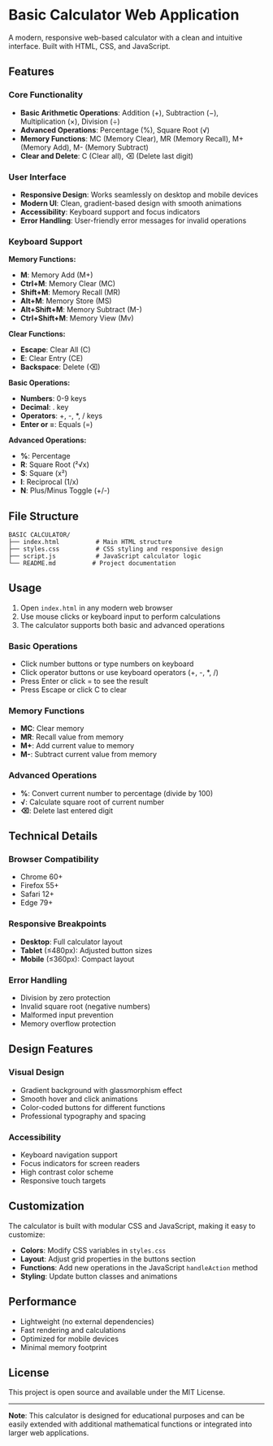 # Basic Calculator Web Application

A modern, responsive web-based calculator with a clean and intuitive interface. Built with HTML, CSS, and JavaScript.

## Features

### Core Functionality
- **Basic Arithmetic Operations**: Addition (+), Subtraction (−), Multiplication (×), Division (÷)
- **Advanced Operations**: Percentage (%), Square Root (√)
- **Memory Functions**: MC (Memory Clear), MR (Memory Recall), M+ (Memory Add), M- (Memory Subtract)
- **Clear and Delete**: C (Clear all), ⌫ (Delete last digit)

### User Interface
- **Responsive Design**: Works seamlessly on desktop and mobile devices
- **Modern UI**: Clean, gradient-based design with smooth animations
- **Accessibility**: Keyboard support and focus indicators
- **Error Handling**: User-friendly error messages for invalid operations

### Keyboard Support

**Memory Functions:**
- **M**: Memory Add (M+)
- **Ctrl+M**: Memory Clear (MC)
- **Shift+M**: Memory Recall (MR)
- **Alt+M**: Memory Store (MS)
- **Alt+Shift+M**: Memory Subtract (M-)
- **Ctrl+Shift+M**: Memory View (Mv)

**Clear Functions:**
- **Escape**: Clear All (C)
- **E**: Clear Entry (CE)
- **Backspace**: Delete (⌫)

**Basic Operations:**
- **Numbers**: 0-9 keys
- **Decimal**: . key
- **Operators**: +, -, *, / keys
- **Enter or =**: Equals (=)

**Advanced Operations:**
- **%**: Percentage
- **R**: Square Root (²√x)
- **S**: Square (x²)
- **I**: Reciprocal (1/x)
- **N**: Plus/Minus Toggle (+/-)

## File Structure

```
BASIC CALCULATOR/
├── index.html          # Main HTML structure
├── styles.css          # CSS styling and responsive design
├── script.js           # JavaScript calculator logic
└── README.md          # Project documentation
```

## Usage

1. Open `index.html` in any modern web browser
2. Use mouse clicks or keyboard input to perform calculations
3. The calculator supports both basic and advanced operations

### Basic Operations
- Click number buttons or type numbers on keyboard
- Click operator buttons or use keyboard operators (+, -, *, /)
- Press Enter or click = to see the result
- Press Escape or click C to clear

### Memory Functions
- **MC**: Clear memory
- **MR**: Recall value from memory
- **M+**: Add current value to memory
- **M-**: Subtract current value from memory

### Advanced Operations
- **%**: Convert current number to percentage (divide by 100)
- **√**: Calculate square root of current number
- **⌫**: Delete last entered digit

## Technical Details

### Browser Compatibility
- Chrome 60+
- Firefox 55+
- Safari 12+
- Edge 79+

### Responsive Breakpoints
- **Desktop**: Full calculator layout
- **Tablet** (≤480px): Adjusted button sizes
- **Mobile** (≤360px): Compact layout

### Error Handling
- Division by zero protection
- Invalid square root (negative numbers)
- Malformed input prevention
- Memory overflow protection

## Design Features

### Visual Design
- Gradient background with glassmorphism effect
- Smooth hover and click animations
- Color-coded buttons for different functions
- Professional typography and spacing

### Accessibility
- Keyboard navigation support
- Focus indicators for screen readers
- High contrast color scheme
- Responsive touch targets

## Customization

The calculator is built with modular CSS and JavaScript, making it easy to customize:

- **Colors**: Modify CSS variables in `styles.css`
- **Layout**: Adjust grid properties in the buttons section
- **Functions**: Add new operations in the JavaScript `handleAction` method
- **Styling**: Update button classes and animations

## Performance

- Lightweight (no external dependencies)
- Fast rendering and calculations
- Optimized for mobile devices
- Minimal memory footprint

## License

This project is open source and available under the MIT License.

---

**Note**: This calculator is designed for educational purposes and can be easily extended with additional mathematical functions or integrated into larger web applications. 